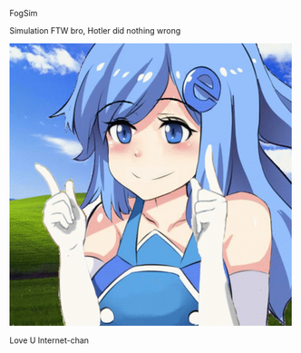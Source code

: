 FogSim

Simulation FTW bro, Hotler did nothing wrong

![alt text](https://github.com/ardianzzz666/FogSim/blob/master/Image/internet-explorer.gif)

Love U Internet-chan